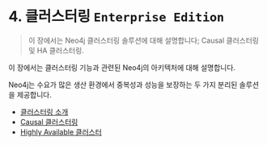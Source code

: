 # 4. 클러스터링 `Enterprise Edition`
> 이 장에서는 Neo4j 클러스터링 솔루션에 대해 설명합니다; Causal 클러스터링 및 HA 클러스터링.

이 장에서는 클러스터링 기능과 관련된 Neo4j의 아키텍처에 대해 설명합니다.

Neo4j는 수요가 많은 생산 환경에서 중복성과 성능을 보장하는 두 가지 분리된 솔루션을 제공합니다.

* [클러스터링 소개](./clustering/introduction-to-clustering.html)
* [Causal 클러스터링](https://neo4j.com/docs/operations-manual/3.3/clustering/causal-clustering/)
* [Highly Available 클러스터](https://neo4j.com/docs/operations-manual/3.3/clustering/high-availability/)
